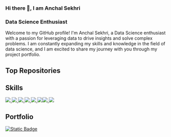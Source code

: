 ### Hi there 👋, I am Anchal Sekhri
###  Data Science Enthusiast 

Welcome to my GitHub profile! I'm Anchal Sekhri, a Data Science enthusiast with a passion for leveraging data to drive insights and solve complex problems. I am constantly expanding my skills and knowledge in the field of data science, and I am excited to share my journey with you through my project portfolio.

## Top Repositories
[]()
[]()
[]()

## Skills

[![](https://img.shields.io/badge/Numpy-777BB4?style=for-the-badge&logo=numpy&logoColor=white) ![](https://img.shields.io/badge/Pandas-2C2D72?style=for-the-badge&logo=pandas&logoColor=white) ![](https://img.shields.io/badge/Python-FFD43B?style=for-the-badge&logo=python&logoColor=blue) ![](https://img.shields.io/badge/scikit_learn-F7931E?style=for-the-badge&logo=scikit-learn&logoColor=white) ![](https://img.shields.io/badge/SciPy-654FF0?style=for-the-badge&logo=SciPy&logoColor=white)  ![](https://img.shields.io/badge/Jupyter-F37626.svg?&style=for-the-badge&logo=Jupyter&logoColor=white)![](https://img.shields.io/badge/Keras-FF0000?style=for-the-badge&logo=keras&logoColor=white) ![](https://img.shields.io/badge/Plotly-239120?style=for-the-badge&logo=plotly&logoColor=white)  ](https://github.com/sekhrianchal6) 

## Portfolio
[![Static Badge](https://img.shields.io/badge/Website-%20?style=for-the-badge&label=Portfolio&labelColor=dark&color=blue)](https://www.datascienceportfol.io/anchal_sekhri)
<!--
**sekhrianchal6/sekhrianchal6** is a ✨ _special_ ✨ repository because its `README.md` (this file) appears on your GitHub profile.

Here are some ideas to get you started:

- 🔭 I’m currently working on ...
- 🌱 I’m currently learning ...
- 👯 I’m looking to collaborate on ...
- 🤔 I’m looking for help with ...
- 💬 Ask me about ...
- 📫 How to reach me: ...
- 😄 Pronouns: ...
- ⚡ Fun fact: ...
-->
